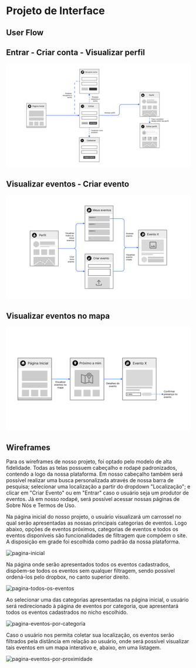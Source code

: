 
# Projeto de Interface


## User Flow

## Entrar - Criar conta - Visualizar perfil

![entrar-criar-visualizar](https://github.com/ICEI-PUC-Minas-PMV-SI/pmv-si-2024-1-pe1-t1-nafaixa/blob/main/docs/img/ENTRAR%20-%20CRIAR%20CONTA%20-%20VISUALIZAR%20PERFIL.png)

## Visualizar eventos - Criar evento

![visualizar-criar evento](https://github.com/ICEI-PUC-Minas-PMV-SI/pmv-si-2024-1-pe1-t1-nafaixa/blob/main/docs/img/VISUALIZAR%20EVENTOS%20-%20CRIAR%20EVENTO.png)

## Visualizar eventos no mapa

![Visualizar Eventos no mapa](https://github.com/ICEI-PUC-Minas-PMV-SI/pmv-si-2024-1-pe1-t1-nafaixa/blob/main/docs/img/VISUALIZAR%20EVENTOS%20NO%20MAPA.png)

## Wireframes

Para os wireframes de nosso projeto, foi optado pelo modelo de alta fidelidade. Todas as telas possuem cabeçalho e rodapé padronizados, contendo a logo da nossa plataforma. Em nosso cabeçalho também será possível realizar uma busca personalizada através de nossa barra de pesquisa; selecionar uma localização a partir do dropdown "Localização"; e clicar em "Criar Evento" ou em "Entrar" caso o usuário seja um produtor de eventos. Já em nosso rodapé, será possível acessar nossas páginas de Sobre Nós e Termos de Uso.

Na página inicial do nosso projeto, o usuário visualizará um carrossel no qual serão apresentadas as nossas principais categorias de eventos. Logo abaixo, opções de eventos próximos, categorias de eventos e todos os eventos disponíveis são funcionalidades de filtragem que compõem o site. A disposição em grade foi escolhida como padrão da nossa plataforma.

![pagina-inicial](https://raw.githubusercontent.com/ICEI-PUC-Minas-PMV-SI/pmv-si-2024-1-pe1-t1-nafaixa/ed97bc5e218ad28125a1000cb17e9ff9435d3393/docs/img/P%C3%A1gina%20inicial.png)

Na página onde serão apresentados todos os eventos cadastrados, dispõem-se todos os eventos sem qualquer filtragem, sendo possível ordená-los pelo dropbox, no canto superior direito.

![pagina-todos-os-eventos](https://github.com/ICEI-PUC-Minas-PMV-SI/pmv-si-2024-1-pe1-t1-nafaixa/blob/main/docs/img/P%C3%A1gina%20-%20Todos%20os%20eventos%20cadastrados.png?raw=true)

Ao selecionar uma das categorias apresentadas na página inicial, o usuário será redirecionado à página de eventos por categoria, que apresentará todos os eventos cadastrados no nicho escolhido.

![pagina-eventos-por-categoria](https://github.com/ICEI-PUC-Minas-PMV-SI/pmv-si-2024-1-pe1-t1-nafaixa/blob/main/docs/img/P%C3%A1gina%20-%20Eventos%20por%20categoria.png?raw=true)

Caso o usuário nos permita coletar sua localização, os eventos serão filtrados pela distância em relação ao usuário, onde será possível visualizar tais eventos em um mapa interativo e, abaixo, em uma listagem.

![pagina-eventos-por-proximidade](https://github.com/ICEI-PUC-Minas-PMV-SI/pmv-si-2024-1-pe1-t1-nafaixa/blob/main/docs/img/P%C3%A1gina%20-%20Eventos%20por%20proximidade.png?raw=true)




